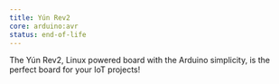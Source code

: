 ```yaml
---
title: Yún Rev2
core: arduino:avr
status: end-of-life
---
```


The Yún Rev2, Linux powered board with the Arduino simplicity, is the perfect board for your IoT projects!
